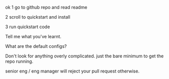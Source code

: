 ok 1 go to github repo and read readme

2 scroll to quickstart and install

3 run quickstart code

Tell me what you've learnt.

What are the default configs?

Don't look for anything overly complicated. just the bare minimum to get the repo running.

senior eng / eng manager will reject your pull request otherwise.
